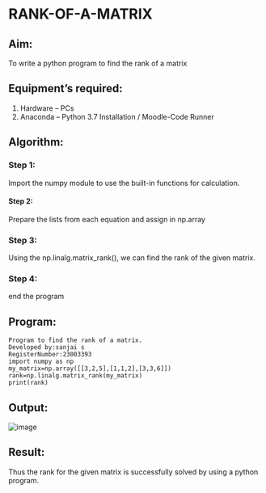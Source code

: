 # RANK-OF-A-MATRIX
## Aim:
To write a python program to find the rank of a matrix
## Equipment’s required:
1. 	Hardware – PCs
2. 	Anaconda – Python 3.7 Installation / Moodle-Code Runner
## Algorithm:
### Step 1:

Import the numpy module to use the built-in functions for calculation.
#### Step 2:

Prepare the lists from each equation and assign in np.array
### Step 3:

Using the np.linalg.matrix_rank(), we can find the rank of the given matrix.
### Step 4:

end the program
## Program:
```
Program to find the rank of a matrix.
Developed by:sanjai s
RegisterNumber:23003393
import numpy as np
my_matrix=np.array([[3,2,5],[1,1,2],[3,3,6]])
rank=np.linalg.matrix_rank(my_matrix)
print(rank)
```
## Output:
![image](https://github.com/Sanjaikee/RANK-OF-A-MATRIX/assets/150231888/884eec9f-240e-458e-87ef-dbcaff85265d)




## Result:
Thus the rank for the given matrix is successfully solved by  using a python program.


